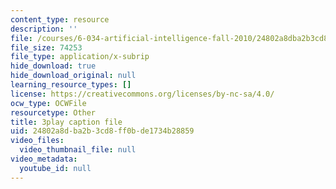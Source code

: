 ```yaml
---
content_type: resource
description: ''
file: /courses/6-034-artificial-intelligence-fall-2010/24802a8dba2b3cd8ff0bde1734b28859_XPEJg_6Cg6o.srt
file_size: 74253
file_type: application/x-subrip
hide_download: true
hide_download_original: null
learning_resource_types: []
license: https://creativecommons.org/licenses/by-nc-sa/4.0/
ocw_type: OCWFile
resourcetype: Other
title: 3play caption file
uid: 24802a8d-ba2b-3cd8-ff0b-de1734b28859
video_files:
  video_thumbnail_file: null
video_metadata:
  youtube_id: null
---
```

